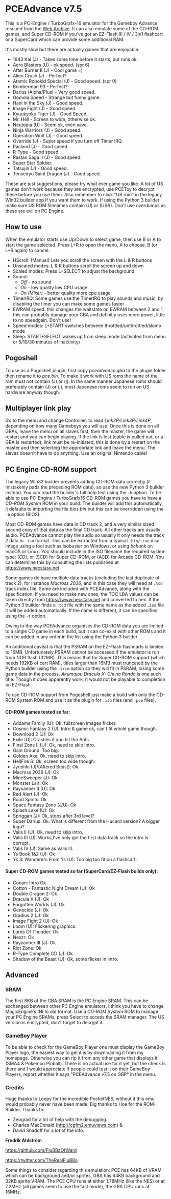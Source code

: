 # PCEAdvance v7.5

This is a PC-Engine / TurboGrafx-16 emulator for the Gameboy Advance, rescued from the [Web 
Archive](https://web.archive.org/web/20150430211123/http://www.ndsretro.com/gbadown.html). It can also emulate some of the 
CD-ROM games, and Super CD-ROM if you've got an EZ-Flash III / IV / 3in1 flashcart or a SuperCard which can provide some 
additional RAM.

It's mostly slow but there are actually games that are enjoyable:
- 1943 Kai (J) - Takes some time before it starts, but runs ok.
- Aero Blasters (U) - ok speed. (spr 6)
- After Burner II (J) - Cool game =)
- Alien Crush (J) - Perfect?
- Atomic Robokid Special (J) - Good speed. (spr 0)
- Bomberman 93 - Perfect?
- Darius (Alpha/Plus) - Very good speed.
- Gomola Speed - Strange but funny game.
- Hani in the Sky (J) - Good speed.
- Image Fight (J) - Good speed.
- Kyuukyoku Tiger (J) - Good Speed.
- Mr. Heli - Screen to wide, otherwise ok.
- Neutopia (U) - Seem ok, even save.
- Ninja Warriors (J) - Good speed.
- Operation Wolf (J) - Good speed.
- Override (J) - Super speed if you turn off Timer IRQ.
- Pacland (J) - Good speed.
- R-Type - Good speed.
- Rastan Saga II (J) - Good speed.
- Super Star Soldier.
- Tatsujin (J) - Good speed.
- Tenseiryu Saint Dragon (J) - Good speed.

These are just suggestions, please try what ever game you like. A lot of US games don't work because they are encrypted, use 
PCEToy to decrypt these before you use them. Also remember to click "US rom" in the legacy Win32 builder app if you want 
them to work. If using the Python 3 builder make sure US ROM filenames contain (U) or (USA). Don't use overdumps as these 
are evil on PC Engine.

## How to use
When the emulator starts use Up/Down to select game, then use B or A to start the game selected. Press L+R to open the menu, 
A to choose, B (or L+R again) to cancel.
- HScroll: (Manual) Lets you scroll the screen with the L & R buttons
- Unscaled modes: L & R buttons scroll the screen up and down
- Scaled modes: Press L+SELECT to adjust the background
- Sound:
  - *Off* - no sound
  - *On* - low quality low CPU usage
  - *On (Mixer)* - better quality more cpu usage
- TimerIRQ: Some games use the TimerIRQ to play sounds and music, by disabling the timer you can make some games faster
- EWRAM speed: this changes the waitstate on EWRAM between 2 and 1, this can probably damage your GBA and definitly uses 
more power, little to no speedgain. Don't use!
- Speed modes: L+START switches between throttled/unthrottled/slomo mode
- Sleep: START+SELECT wakes up from sleep mode (activated from menu or 5/10/30 minutes of inactivity)

## Pogoshell
To use as a Pogoshell plugin, first copy *pceadvance.gba* to the plugin folder then rename it to *pce.bin*. To make it work 
with US roms the name of the rom must not contain (J) or (j). In the same manner Japanese roms should preferably contain (J) 
or (j), most Japanese roms seem to run on US hardware anyway though.

## Multiplayer link play
Go to the menu and change Controller: to read *Link2P/Link3P/Link4P*, depending on how many Gameboys you will use. Once this 
is done on all GBAs, leave the menu on all slaves first, then the master, the game will restart and you can begin playing. 
If the link is lost (cable is pulled out, or a GBA is restarted), link must be re-initiated, this is done by a restart on 
the master and then selecting the appropriate link and leave the menu. The slaves doesn't have to do anything. Use an 
original Nintendo cable!

## PC Engine CD-ROM support
The legacy Win32 builder prevents adding CD-ROM data correctly (it mistakenly pads the preceding ROM data), so use the new 
Python 3 builder instead. You can read the builder's full help text using the ```-h``` option. To be able to use PC-Engine / 
TurboGrafx16 CD-ROM games you have to have a *CD-ROM System* ROM in your build. The builder will add this automatically, it 
defaults to importing the file *bios.bin* but this can be overridden using the ```-b``` option (BIOS).

Most CD-ROM games have data in CD track 2, and a very similar sized second copy of that data as the final CD track. All 
other tracks are usually audio. PCEAdvance cannot play the audio so usually it only needs the track 2 data in ```.iso``` 
format. This can be extracted from a typical ```.bin/.cue``` disc image using a tool such as Isobuster on Windows, or using 
*bchunk* on macOS or Linux. You should include in the ISO filename the required system type: (CD), or (SCD) for Super 
CD-ROM, or (ACD) for Arcade CD-ROM. You can determine this by consulting the lists published at https://www.necstasy.net

Some games do have multiple data tracks (excluding the last duplicate of track 2), for instance *Macross 2036*, and in this 
case they will need at ```.tcd``` track index file. Some are included with PCEAdvance, along with the specification. If you 
need to make new ones, the TOC LBA values can be taken directly from https://www.necstasy.net and converted to hex. If the 
Python 3 builder finds a ```.tcd``` file with the same name as the added ```.iso``` file it will be added automatically. If 
the name is different, it can be specified using the ```-t``` option.

Owing to the way PCEAdvance organises the CD-ROM data you are limited to a single CD game in each build, but it can co-exist 
with other ROMs and it can be added in any order in the list using the Python 3 builder.

An additional caveat is that the PSRAM on the EZ-Flash flashcarts is limited to 16MB. Unfortunately PSRAM cannot be accessed 
if the emulator is run from NOR flash (32MB). This means that for Super CD-ROM support (which needs 192KB of cart RAM), 
titles larger than 16MB must truncated by the Python builder using the ```-trim``` option so they will fit in PSRAM, losing 
some game data in the process. *Akumajou Dracula X: Chi no Rondo* is one such title. Though it does apparently work, it 
would not be playable to completion on EZ-Flash.

To use CD-ROM support from Pogoshell just make a build with only the CD-ROM System ROM and use it as the plugin for 
```.iso``` files (and ```.pce``` files).

#### CD-ROM games tested so far:
- Addams Family (U): Ok, fullscreen images flicker.
- Cosmic Fantasy 2 (U): Intro & game ok, can't fit whole game though.
- Download 2 (J): Ok
- Exile (U): Crashes if you hit the Ants.
- Final Zone II (U): Ok, need to skip intro.
- Gain Ground: Too big.
- Golden Axe: Ok, need to skip intro.
- HellFire S: Ok, screen too wide though.
- Jyuohki (J)/(Altered Beast): Ok
- Macross 2036 (J): Ok
- MineSweeper (J): Ok
- Monster Lair: Ok
- Rayxanber II (U): Ok
- Red Alert (J): Ok
- Road Spirits: Ok
- Space Fantasy Zone (J/U): Ok
- Splash Lake (U): Ok
- Spriggan (J): Ok, stops after 3rd level?
- Super Darius: Ok. What is different from the Hucard version? A bigger logo?
- Valis II (U): Ok, need to skip intro.
- Valis III (U): Works,I've only got the first data track so the intro is corrupt.
- Valis IV (J): Same as Valis III.
- Ys Book 1&2 (U): Ok
- Ys 3: Wanderers From Ys (U): Too big too fit on a flashcart.

#### Super CD-ROM games tested so far (SuperCard/EZ-Flash builds only):
- Conan: Intro Ok
- Cotton - Fantastic Night Dream (U): Ok
- Double Dragon 2: Ok
- Dracula X (J): Ok
- Forgotten Worlds (J): Ok
- Genocide (J): Ok
- Gradius 2 (J): Ok
- Image Fight 2 (U): Ok
- Loom (U): Flickering graphics.
- Lords Of Thunder: Ok
- Nexzr: Ok
- Rayxanber III (J): Ok
- Riot Zone: Ok
- R-Type Complete CD (J): Ok
- Shadow of the Beast (U): Ok, some flicker in intro.


## Advanced

### SRAM
The first 8KB of the GBA SRAM is the PC Engine SRAM. This can be exchanged between other PC Engine emulators, I think you 
have to change MagicEngine's INI to old format. Use a *CD-ROM System* ROM to manage your PC Engine SRAMs, press Select to 
access the SRAM manager. The US version is encrypted, don't forget to decrypt it.

### GameBoy Player
To be able to check for the GameBoy Player one must display the GameBoy Player logo, the easiest way to get it is by 
downloading it from my homepage.
Otherwise you can rip it from any other game that displays it (SMA4 & Pokemon Pinball). There is no actual use for it yet, 
but the check is there and I would appreciate if people could test it on their GameBoy Players, report whether it says 
"PCEAdvance v7.5 on GBP" in the menu.


### Credits
Huge thanks to Loopy for the incredible PocketNES, without it this emu would probably never have been made. Big thanks to 
Hoe for the ROM-Builder.
Thanks to:
- Zeograd for a lot of help with the debugging.
- Charles MacDonald (http://cgfm2.emuviews.com) &
- David Shadoff for a lot of the info.


**Fredrik Ahlström**

https://github.com/FluBBaOfWard

https://twitter.com/TheRealFluBBa

Some things to consider regarding this emulation: PCE has 64KB of VRAM which can be background and/or sprites, GBA has 64KB 
background and 32KB sprite VRAM. The PCE CPU runs at either 1.78MHz (like the NES) or at 7.2MHz (all games seem to use the 
fast mode), the GBA CPU runs at 16MHz.

